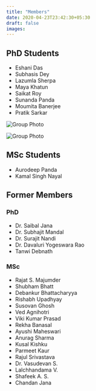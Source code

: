 ```yaml
---
title: "Members"
date: 2020-04-23T23:42:30+05:30
draft: false
images:
---
```


## PhD Students

*   Eshani Das
*   Subhasis Dey
*   Lazumla Sherpa
*   Maya Khatun
*   Saikat Roy
*   Sunanda Panda
*   Moumita Banerjee
*   Pratik Sarkar

![Group Photo](../images/Group_photo_2.jpg)

![Group Photo](../images/group.jpg)

## MSc Students

*   Aurodeep Panda
*   Kamal Singh Nayal

## Former Members

### PhD

*   Dr. Saibal Jana
*   Dr. Subhajit Mandal
*   Dr. Surajit Nandi
*   Dr. Davaluri Yogeswara Rao
*   Tanwi Debnath

### MSc

*   Rajat S. Majumder
*   Shubham Bhatt
*   Debankur Bhattacharyya
*   Rishabh Upadhyay
*   Susovan Ghosh
*   Ved Agnihotri
*   Viki Kumar Prasad
*   Rekha Banasal
*   Ayushi Maheswari
*   Anurag Sharma
*   Kusal Kishku
*   Parmeet Kaur
*   Rajul Srivastava
*   Dr. Vasudevan S.
*   Lalchhandama V.
*   Shafeek A. S.
*   Chandan Jana
